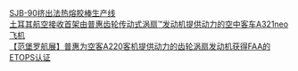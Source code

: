   
[SJB-90挤出法热熔胶棒生产线](http://www.dianyue.me/archives/162/cufndr7isfid2jk9/)  
[土耳其航空接收首架由普惠齿轮传动式涡扇™发动机提供动力的空中客车A321neo飞机](http://www.dianyue.me/archives/323/p978io97frzmax33/)  
[【范堡罗航展】普惠为空客A220客机提供动力的齿轮涡扇发动机获得FAA的ETOPS认证](http://www.dianyue.me/archives/768/x2d40iqvxj6lmo5a/)